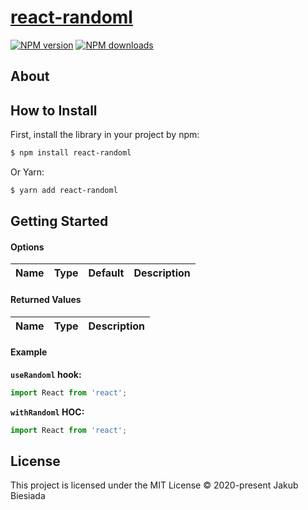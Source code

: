 # [react-randoml](https://github.com/jb1905/react-randoml)

[![NPM version](http://img.shields.io/npm/v/react-randoml.svg?style=flat-square)](https://www.npmjs.com/package/react-randoml)
[![NPM downloads](http://img.shields.io/npm/dm/react-randoml.svg?style=flat-square)](https://www.npmjs.com/package/react-randoml)

## About

## How to Install
First, install the library in your project by npm:
```sh
$ npm install react-randoml
```

Or Yarn:
```sh
$ yarn add react-randoml
```

## Getting Started
#### Options
Name | Type | Default | Description
-|-|-|-

#### Returned Values
Name | Type | Description
-|-|-

#### Example
**`useRandoml` hook:**
```js
import React from 'react';

```

**`withRandoml` HOC:**
```js
import React from 'react';

```

## License
This project is licensed under the MIT License © 2020-present Jakub Biesiada
